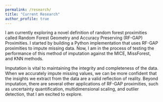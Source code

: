 ```yaml
---
permalink: /research/
title: "Current Research"
author_profile: true
---
```


I am currently exploring a novel definition of random forest proximities called Random Forest Geometry and Accuracy Preserving (RF-GAP) Proximities. 
I started by building a Python implementation that uses RF-GAP proximities to impute missing data. Now, I am in the process of testing the performance of this method of 
imputation against the MICE, MissForest, and KNN methods.  
  
Imputation is vital to maintaining the integrity and completeness of the data. When we accurately impute missing values, we can be more confident that the insights we extract from the data are a valid reflection of reality. Beyond imputation, there are several other applications of RF-GAP proximities, such as uncertainty quantification, multidimensional scaling, and outlier detection, that I am excited to explore. 
